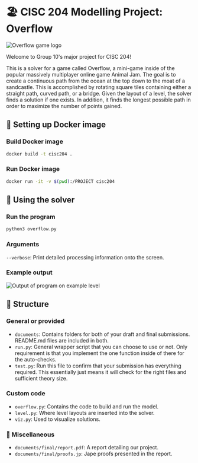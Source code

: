 # 🏖️ CISC 204 Modelling Project: Overflow

![Overflow game logo](https://static.wikia.nocookie.net/ajplaywild/images/c/cf/Minigame_splash_overflow.png/revision/latest?cb=20210522132908)

Welcome to Group 10's major project for CISC 204!

This is a solver for a game called Overflow, a mini-game inside of the popular massively multiplayer online game Animal Jam. The goal is to create a continuous path from the ocean at the top down to the moat of a sandcastle. This is accomplished by rotating square tiles containing either a straight path, curved path, or a bridge. Given the layout of a level, the solver finds a solution if one exists. In addition, it finds the longest possible path in order to maximize the number of points gained.


## 🐳 Setting up Docker image

### Build Docker image

```bash
docker build -t cisc204 .
```

### Run Docker image

```bash
docker run -it -v $(pwd):/PROJECT cisc204
```


## 🌊 Using the solver

### Run the program
```bash
python3 overflow.py
```

### Arguments
`--verbose`: Print detailed processing information onto the screen.

### Example output
![Output of program on example level](https://i.imgur.com/Xvmr8x6.png)


## 🏰 Structure

### General or provided

* `documents`: Contains folders for both of your draft and final submissions. README.md files are included in both.
* `run.py`: General wrapper script that you can choose to use or not. Only requirement is that you implement the one function inside of there for the auto-checks.
* `test.py`: Run this file to confirm that your submission has everything required. This essentially just means it will check for the right files and sufficient theory size.

### Custom code

* `overflow.py`: Contains the code to build and run the model.
* `level.py`: Where level layouts are inserted into the solver.
* `viz.py`: Used to visualize solutions.

### 💬 Miscellaneous

* `documents/final/report.pdf`: A report detailing our project.
* `documents/final/proofs.jp`: Jape proofs presented in the report.
